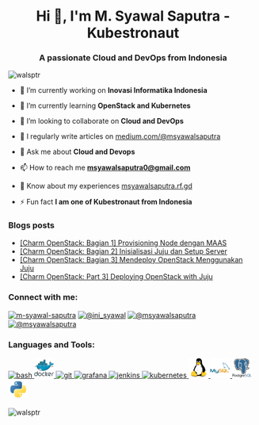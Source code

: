 <h1 align="center">Hi 👋, I'm M. Syawal Saputra - Kubestronaut</h1>
<h3 align="center">A passionate Cloud and DevOps from Indonesia</h3>

<p align="left"> <img src="https://komarev.com/ghpvc/?username=walsptr&label=Profile%20views&color=0e75b6&style=flat" alt="walsptr" /> </p>

- 🔭 I’m currently working on **Inovasi Informatika Indonesia**

- 🌱 I’m currently learning **OpenStack and Kubernetes**

- 👯 I’m looking to collaborate on **Cloud and DevOps**

- 📝 I regularly write articles on [medium.com/@msyawalsaputra](medium.com/@msyawalsaputra)

- 💬 Ask me about **Cloud and Devops**

- 📫 How to reach me **msyawalsaputra0@gmail.com**

- 📄 Know about my experiences [msyawalsaputra.rf.gd](msyawalsaputra.rf.gd)

- ⚡ Fun fact **I am one of Kubestronaut from Indonesia**

### Blogs posts
<!-- BLOG-POST-LIST:START -->
- [[Charm OpenStack: Bagian 1] Provisioning Node dengan MAAS](https://medium.com/@msyawalsaputra/charm-openstack-bagian-1-provisioning-node-dengan-maas-1cf6b40c04df?source=rss-8228a7b99362------2)
- [[Charm OpenStack: Bagian 2] Inisialisasi Juju dan Setup Server](https://medium.com/@msyawalsaputra/charm-openstack-bagian-2-inisialisasi-juju-dan-setup-server-b5b4f4735c16?source=rss-8228a7b99362------2)
- [[Charm OpenStack: Bagian 3] Mendeploy OpenStack Menggunakan Juju](https://medium.com/@msyawalsaputra/charm-openstack-bagian-3-mendeploy-openstack-menggunakan-juju-1d51692e2ddd?source=rss-8228a7b99362------2)
- [[Charm OpenStack: Part 3] Deploying OpenStack with Juju](https://medium.com/@msyawalsaputra/charm-openstack-part-3-deploying-openstack-with-juju-b5ffb354cccd?source=rss-8228a7b99362------2)
<!-- BLOG-POST-LIST:END -->

<h3 align="left">Connect with me:</h3>
<p align="left">
<a href="https://linkedin.com/in/m-syawal-saputra" target="blank"><img align="center" src="https://raw.githubusercontent.com/rahuldkjain/github-profile-readme-generator/master/src/images/icons/Social/linked-in-alt.svg" alt="m-syawal-saputra" height="30" width="40" /></a>
<a href="https://instagram.com/ini_syawal" target="blank"><img align="center" src="https://raw.githubusercontent.com/rahuldkjain/github-profile-readme-generator/master/src/images/icons/Social/instagram.svg" alt="@ini_syawal" height="30" width="40" /></a>
<a href="https://medium.com/@msyawalsaputra" target="blank"><img align="center" src="https://raw.githubusercontent.com/rahuldkjain/github-profile-readme-generator/master/src/images/icons/Social/medium.svg" alt="@msyawalsaputra" height="30" width="40" /></a>
<a href="https://www.youtube.com/@msyawalsaputra" target="blank"><img align="center" src="https://raw.githubusercontent.com/rahuldkjain/github-profile-readme-generator/master/src/images/icons/Social/youtube.svg" alt="@msyawalsaputra" height="30" width="40" /></a>
</p>

<h3 align="left">Languages and Tools:</h3>
<p align="left"> <a href="https://www.gnu.org/software/bash/" target="_blank" rel="noreferrer"> <img src="https://www.vectorlogo.zone/logos/gnu_bash/gnu_bash-icon.svg" alt="bash" width="40" height="40"/> </a> <a href="https://www.docker.com/" target="_blank" rel="noreferrer"> <img src="https://raw.githubusercontent.com/devicons/devicon/master/icons/docker/docker-original-wordmark.svg" alt="docker" width="40" height="40"/> </a> <a href="https://git-scm.com/" target="_blank" rel="noreferrer"> <img src="https://www.vectorlogo.zone/logos/git-scm/git-scm-icon.svg" alt="git" width="40" height="40"/> </a> <a href="https://grafana.com" target="_blank" rel="noreferrer"> <img src="https://www.vectorlogo.zone/logos/grafana/grafana-icon.svg" alt="grafana" width="40" height="40"/> </a> <a href="https://www.jenkins.io" target="_blank" rel="noreferrer"> <img src="https://www.vectorlogo.zone/logos/jenkins/jenkins-icon.svg" alt="jenkins" width="40" height="40"/> </a> <a href="https://kubernetes.io" target="_blank" rel="noreferrer"> <img src="https://www.vectorlogo.zone/logos/kubernetes/kubernetes-icon.svg" alt="kubernetes" width="40" height="40"/> </a> <a href="https://www.linux.org/" target="_blank" rel="noreferrer"> <img src="https://raw.githubusercontent.com/devicons/devicon/master/icons/linux/linux-original.svg" alt="linux" width="40" height="40"/> </a> <a href="https://www.mysql.com/" target="_blank" rel="noreferrer"> <img src="https://raw.githubusercontent.com/devicons/devicon/master/icons/mysql/mysql-original-wordmark.svg" alt="mysql" width="40" height="40"/> </a> <a href="https://www.postgresql.org" target="_blank" rel="noreferrer"> <img src="https://raw.githubusercontent.com/devicons/devicon/master/icons/postgresql/postgresql-original-wordmark.svg" alt="postgresql" width="40" height="40"/> </a> <a href="https://www.python.org" target="_blank" rel="noreferrer"> <img src="https://raw.githubusercontent.com/devicons/devicon/master/icons/python/python-original.svg" alt="python" width="40" height="40"/> </a> </p>

<p><img align="center" src="https://github-readme-stats.vercel.app/api/top-langs?username=walsptr&show_icons=true&locale=en&layout=compact" alt="walsptr" /></p>


